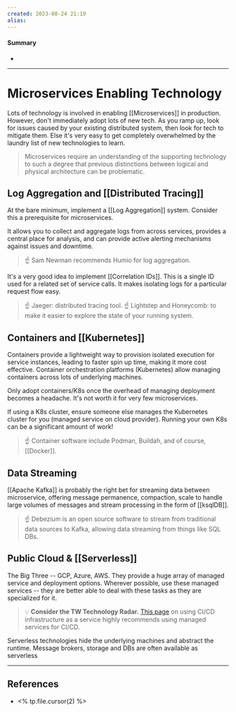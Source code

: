```yaml
---
created: 2023-08-24 21:19
alias: 
---
```

#### Summary
+ 

----
# Microservices Enabling Technology

Lots of technology is involved in enabling [[Microservices]] in production. However, don't immediately adopt lots of new tech. As you ramp up, look for issues caused by your existing distributed system, then look for tech to mitigate them. Else it's very easy to get completely overwhelmed by the laundry list of new technologies to learn.

> Microservices require an understanding of the supporting technology to such a degree that previous distinctions between logical and physical architecture can be problematic.

## Log Aggregation and [[Distributed Tracing]]

At the bare minimum, implement a [[Log Aggregation]] system. Consider this a prerequisite for microservices.

It allows you to collect and aggregate logs from across services, provides a central place for analysis, and can provide active alerting mechanisms against issues and downtime.

> ☝ Sam Newman recommends Humio for log aggregation.

It's a very good idea to implement [[Correlation IDs]]. This is a single ID used for a related set of service calls. It makes isolating logs for a particular request flow easy.

> ☝ Jaeger: distributed tracing tool. 
> ☝ Lightstep and Honeycomb: to make it easier to explore the state of your running system.

## Containers and [[Kubernetes]]

Containers provide a lightweight way to provision isolated execution for service instances, leading to faster spin up time, making it more cost effective. Container orchestration platforms (Kubernetes) allow managing containers across lots of underlying machines.

Only adopt containers/K8s once the overhead of managing deployment becomes a headache. It's not worth it for very few microservices.

If using a K8s cluster, ensure someone else manages the Kubernetes cluster for you (managed service on cloud provider). Running your own K8s can be a significant amount of work!

> ☝ Container software include Podman, Buildah, and of course, [[Docker]].

## Data Streaming

[[Apache Kafka]] is probably the right bet for streaming data between microservice, offering message permanence, compaction, scale to handle large volumes of messages and stream processing in the form of [[ksqlDB]].

> ☝ Debezium is an open source software to stream from traditional data sources to Kafka, allowing data streaming from things like SQL DBs.

## Public Cloud & [[Serverless]]

The Big Three -- GCP, Azure, AWS. They provide a huge array of managed service and deployment options. Wherever possible, use these managed services -- they are better able to deal with these tasks as they are specialized for it.

> 💡 **Consider the TW Technology Radar.** [This page](https://www.thoughtworks.com/en-in/radar/techniques?blipid=202304013) on using CI/CD infrastructure as a service highly recommends using managed services for CI/CD.

Serverless technologies hide the underlying machines and abstract the runtime. Message brokers, storage and DBs are often available as serverless 

----

## References
+ <% tp.file.cursor(2) %>